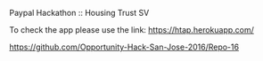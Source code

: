 Paypal Hackathon :: Housing Trust SV 

To check the app please use the link: https://htap.herokuapp.com/

https://github.com/Opportunity-Hack-San-Jose-2016/Repo-16
